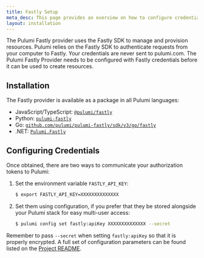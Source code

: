 ```yaml
---
title: Fastly Setup
meta_desc: This page provides an overview on how to configure credentials for the Pulumi Fastly Provider.
layout: installation
---
```


The Pulumi Fastly provider uses the Fastly SDK to manage and provision resources.
Pulumi relies on the Fastly SDK to authenticate requests from your computer to Fastly. Your credentials are never sent
to pulumi.com.
The Pulumi Fastly Provider needs to be configured with Fastly credentials
before it can be used to create resources.

## Installation

The Fastly provider is available as a package in all Pulumi languages:

* JavaScript/TypeScript: [`@pulumi/fastly`](https://www.npmjs.com/package/@pulumi/fastly)
* Python: [`pulumi-fastly`](https://pypi.org/project/pulumi-fastly/)
* Go: [`github.com/pulumi/pulumi-fastly/sdk/v3/go/fastly`](https://github.com/pulumi/pulumi-fastly)
* .NET: [`Pulumi.Fastly`](https://www.nuget.org/packages/Pulumi.Fastly)

## Configuring Credentials

Once obtained, there are two ways to communicate your authorization tokens to Pulumi:

1. Set the environment variable `FASTLY_API_KEY`:

    ```bash
    $ export FASTLY_API_KEY=XXXXXXXXXXXXXX
    ```

2. Set them using configuration, if you prefer that they be stored alongside your Pulumi stack for easy multi-user access:

    ```bash
    $ pulumi config set fastly:apiKey XXXXXXXXXXXXXX --secret
    ```

Remember to pass `--secret` when setting `fastly:apiKey` so that it is properly encrypted. A full set of configuration parameters
can be found listed on the [Project README](https://github.com/pulumi/pulumi-fastly/blob/master/README.md).
